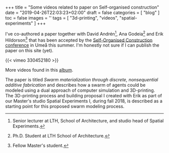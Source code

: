 +++
title = "Some videos related to paper on Self-organised construction"
date = "2019-04-26T22:03:23+02:00"
draft = false 
categories = [ "blog" ]
toc = false
images = ''
tags = [ "3d-printing", "videos", "spatial-experiments" ]
+++

I've co-authored a paper together with David Andrén[^1], Ana Godeia[^2] and Erik Hildorson[^3] that has been accepted by the [Self-Organised Construction conference](https://vimeo.com/album/5917090) in Umeå this summer. I'm honestly not sure if I can publish the paper on this site (yet).

{{< vimeo 330452180 >}}

More videos found in this [album](https://vimeo.com/album/5917090).

The paper is titled _Swarm materialization through discrete, nonsequential additive fabrication_ and describes how a swarm of agents could be modeled using a dual approach of computer simulation and 3D-printing. The 3D-printing process and building proposal I created with Erik as part of our Master's studio Spatial Experiments I, during fall 2018, is described as a starting point for this proposed swarm modeling process.

[^1]: Senior lecturer at LTH, School of Architecture, and studio head of Spatial Experiments.
[^2]: Ph.D. Student at LTH School of Architecture.
[^3]: Fellow Master's student.
